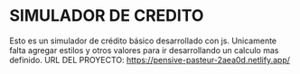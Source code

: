 # SIMULADOR DE CREDITO
Esto es un simulador de crédito básico desarrollado con js. 
Unicamente falta agregar estilos y otros valores para ir desarrollando un calculo mas definido.
URL DEL PROYECTO:
https://pensive-pasteur-2aea0d.netlify.app/

